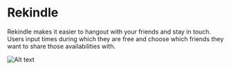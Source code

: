 # Rekindle

Rekindle makes it easier to hangout with your friends and stay in touch. Users input times during which they are free and choose which friends they want to share those availabilities with. 

![Alt text](./assets/rekindle-landing.png?raw=true "Landing Page")